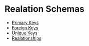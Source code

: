 # Realation Schemas

* [Primary Keys](pdf/6.pdf)
* [Foreign Keys](pdf/7.pdf)
* [Unique Keys](pdf/8.pdf)
* [Realationships](pdf/9.pdf)